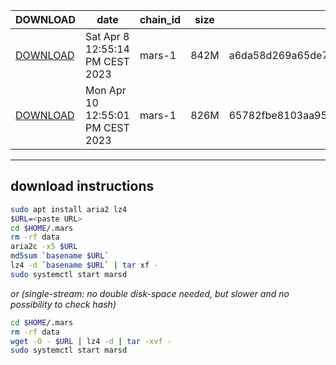 | DOWNLOAD | date | chain_id | size | checksum |
| -------- | ---- | -------- | ---- | -------- |
| [DOWNLOAD](https://quicksync.ccvalidators.com/SNAPSHOTS/mars-1_988454.tar.lz4) | Sat Apr  8 12:55:14 PM CEST 2023 | mars-1 | 842M | a6da58d269a65de70034d91a5e3c8553bda86ae8109b5608d971ee641a88158c |
| [DOWNLOAD](https://quicksync.ccvalidators.com/SNAPSHOTS/mars-1_1018290.tar.lz4) | Mon Apr 10 12:55:01 PM CEST 2023 | mars-1 | 826M | 65782fbe8103aa95e959a329ee55cd84b6fb36b51d8a89225a9efd0210c05c11 |
 
---
## download instructions
 
```sh
sudo apt install aria2 lz4
$URL=<paste URL>
cd $HOME/.mars
rm -rf data
aria2c -x5 $URL
md5sum `basename $URL`
lz4 -d `basename $URL` | tar xf -
sudo systemctl start marsd
```
*or (single-stream: no double disk-space needed, but slower and no possibility to check hash)*
```sh
cd $HOME/.mars
rm -rf data
wget -O - $URL | lz4 -d | tar -xvf -
sudo systemctl start marsd
```
